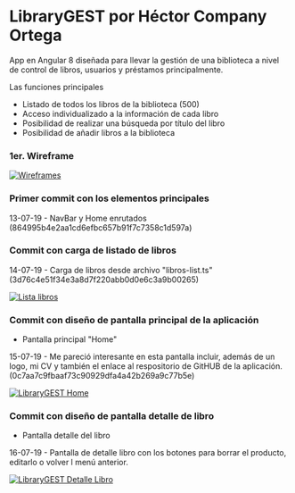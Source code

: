 # LibraryGEST por Héctor Company Ortega

App en Angular 8 diseñada para llevar la gestión de una biblioteca a nivel de control de libros, usuarios y préstamos principalmente.

Las funciones principales

  - Listado de todos los libros de la biblioteca (500)
  - Acceso individualizado a la información de cada libro
  - Posibilidad de realizar una búsqueda por título del libro
  - Posibilidad de añadir libros a la biblioteca

### 1er. Wireframe 

[![Wireframes](https://imgur.com/Bj1LXH8.jpg)](https://imgur.com/Bj1LXH8)

### Primer commit con los elementos principales

  13-07-19 - NavBar y Home enrutados (864995b4e2aa1cd6efbc657b91f7c7358c1d597a)

### Commit con carga de listado de libros

  14-07-19 - Carga de libros desde archivo "libros-list.ts"(3d76c4e51f34e3a8d7f220abb0d0e6c3a9b00265)

[![Lista libros](https://imgur.com/Cl2qfKs.jpg)](https://imgur.com/Cl2qfKs)

### Commit con diseño de pantalla principal de la aplicación  

* Pantalla principal "Home"

15-07-19 - Me pareció interesante en esta pantalla incluir, además de un logo, mi CV y también el enlace al respositorio de GitHUB de la aplicación.
(0c7aa7c9fbaaf73c90929dfa4a42b269a9c77b5e)


[![LibraryGEST Home](https://imgur.com/46Tkvay.jpg)](https://imgur.com/46Tkvay)

### Commit con diseño de pantalla detalle de libro

* Pantalla detalle del libro

16-07-19 - Pantalla de detalle libro con los botones para borrar el producto, editarlo o volver l menú anterior.

[![LibraryGEST Detalle Libro](https://imgur.com/Wr3x99n.jpg)](https://imgur.com/Wr3x99n)


